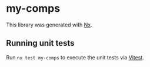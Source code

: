 # my-comps

This library was generated with [Nx](https://nx.dev).

## Running unit tests

Run `nx test my-comps` to execute the unit tests via [Vitest](https://vitest.dev/).
